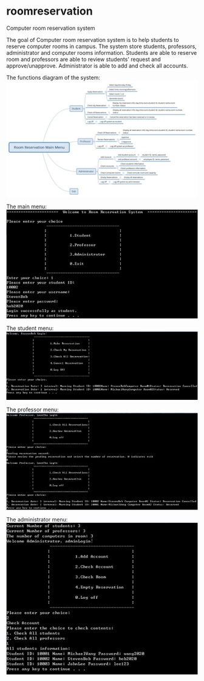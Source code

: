 # roomreservation
Computer room reservation system

The goal of Computer room reservation system is to help students to reserve computer rooms in campus. The system store students, professors, administrator and computer rooms information. Students are able to reserve room and professors are able to review students' request and approve/unapprove. Administrator is able to add and check all accounts.

The functions diagram of the system:
![image](https://github.com/leimingg/roomreservation/blob/master/Room%20Reservation%20function%20diagram.jpg)

The main menu:
![image](https://github.com/leimingg/roomreservation/blob/master/mainMenu.JPG)

The student menu:
![image](https://github.com/leimingg/roomreservation/blob/master/studentMenu.JPG)

The professor menu:
![image](https://github.com/leimingg/roomreservation/blob/master/professorMenu.JPG)

The administrator menu:
![image](https://github.com/leimingg/roomreservation/blob/master/administratorMenu.JPG)
